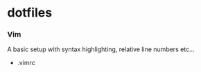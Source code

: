 # dotfiles #

### Vim ###
A basic setup with syntax highlighting, relative line numbers etc...
* .vimrc


